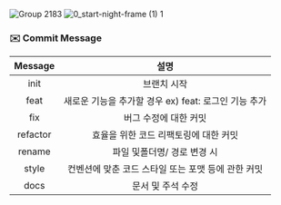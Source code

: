 ![Group 2183](https://github.com/TATA-V/aurawave/assets/113578923/e04013a6-bd66-424f-96bc-3fe0e739cfbc)
![0_start-night-frame (1) 1](https://github.com/TATA-V/aurawave/assets/113578923/286bc541-da12-495e-b6c4-36656b4c6ee7)

### ✉️ Commit Message

| Message  |                         설명                         |
| :------: | :--------------------------------------------------: |
|   init   |                     브랜치 시작                      |
|   feat   | 새로운 기능을 추가할 경우 ex) feat: 로그인 기능 추가 |
|   fix    |                버그 수정에 대한 커밋                 |
| refactor |        효율을 위한 코드 리팩토링에 대한 커밋         |
|  rename  |             파일 및폴더명/ 경로 변경 시              |
|  style   |  컨벤션에 맞춘 코드 스타일 또는 포맷 등에 관한 커밋  |
|   docs   |                  문서 및 주석 수정                   |
